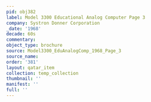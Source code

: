```yaml
---
pid: obj382
label: Model 3300 Educational Analog Computer Page 3
company: Systron Donner Corporation
_date: '1968'
decade: 60s
commentary: 
object_type: brochure
source: Model3300_EduAnalogComp_1968_Page_3
source_name: 
order: '381'
layout: qatar_item
collection: temp_collection
thumbnail: ''
manifest: ''
full: ''
---
```


